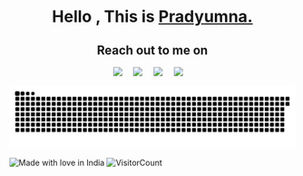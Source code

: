 


<h1 align="center">Hello , This is <a href="https://prady8339.github.io/singhprady/">Pradyumna.</a></h1>



<h2 align="center"> Reach out to me on</h2>
<p align="center">
  <a target="_blank"href="https://www.linkedin.com/in/prady8339/"><img src="https://img.shields.io/badge/linkedin-%230077B5.svg?&style=for-the-badge&logo=linkedin&logoColor=white" /></a>&nbsp;&nbsp;&nbsp;&nbsp;
  <a target="_blank"href="https://twitter.com/Pradyum73214515"><img src="https://img.shields.io/badge/twitter-%231DA1F2.svg?&style=for-the-badge&logo=twitter&logoColor=white" /></a>&nbsp;&nbsp;&nbsp;&nbsp;
  <a href="mailto:singhprady8339@gmail.com"><img src="https://img.shields.io/badge/gmail-%23D14836.svg?&style=for-the-badge&logo=gmail&logoColor=white" /></a>&nbsp;&nbsp;&nbsp;&nbsp;
  <a href="https://www.instagram.com/pradyumna.singh__"><img src="https://img.shields.io/badge/instagram-%23D14836.svg?&style=for-the-badge&logo=instagram&logoColor=pink" /></a>&nbsp;&nbsp;&nbsp;&nbsp;

</p>

<p align="center">
  <img src="https://github.com/prady8339/prady8339/blob/output/github-contribution-grid-snake.svg" alt="snake"></center>
</p>

![Made with love in India](https://madewithlove.now.sh/in?heart=true&template=for-the-badge)
![VisitorCount](https://profile-counter.glitch.me/prady8339/count.svg)
